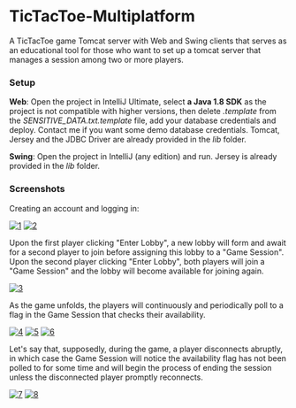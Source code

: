 # TicTacToe-Multiplatform
A TicTacToe game Tomcat server with Web and Swing clients that serves as an educational tool for those who want to set up a tomcat server that manages a session among two or more players.

### Setup
**Web**: Open the project in IntelliJ Ultimate, select **a Java 1.8 SDK** as the project is not compatible with higher versions, then delete *.template* from the *SENSITIVE_DATA.txt.template* file, add your database credentials and deploy. Contact me if you want some demo database credentials. Tomcat, Jersey and the JDBC Driver are already provided in the *lib* folder.

**Swing**: Open the project in IntelliJ (any edition) and run. Jersey is already provided in the *lib* folder.

### Screenshots

Creating an account and logging in:

<a href="https://ibb.co/7VyycPs"><img src="https://i.ibb.co/TRhhX69/1.png" alt="1" border="0"></a>
<a href="https://ibb.co/BPGssv9"><img src="https://i.ibb.co/Jdqkk89/2.png" alt="2" border="0"></a>

Upon the first player clicking "Enter Lobby", a new lobby will form and await for a second player to join before assigning this lobby to a "Game Session". Upon the second player clicking "Enter Lobby", both players will join a "Game Session" and the lobby will become available for joining again.

<a href="https://ibb.co/kMcrtC3"><img src="https://i.ibb.co/Trhns3K/3.png" alt="3" border="0"></a>

As the game unfolds, the players will continuously and periodically poll to a flag in the Game Session that checks their availability.

<a href="https://ibb.co/gm0rMZ9"><img src="https://i.ibb.co/HBcKDT4/4.png" alt="4" border="0"></a>
<a href="https://ibb.co/Gv6bVPb"><img src="https://i.ibb.co/xSkRM5R/5.png" alt="5" border="0"></a>
<a href="https://ibb.co/vzPnNPT"><img src="https://i.ibb.co/MNV0zVt/6.png" alt="6" border="0"></a>

Let's say that, supposedly, during the game, a player disconnects abruptly, in which case the Game Session will notice the availability flag has not been polled to for some time and will begin the process of ending the session unless the disconnected player promptly reconnects.

<a href="https://ibb.co/sVJ629h"><img src="https://i.ibb.co/P6z9NGR/7.png" alt="7" border="0"></a>
<a href="https://ibb.co/ZBhr36C"><img src="https://i.ibb.co/sKF4hvr/8.png" alt="8" border="0"></a>
